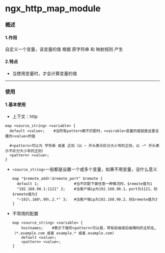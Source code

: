 # ngx_http_map_module

### 概述

#### 1.作用
自定义一个变量，该变量的值 根据 原字符串 和 映射规则 产生

#### 2.特点
* 当使用变量时，才会计算变量的值

***

### 使用

#### 1.基本使用
* 上下文：http
```shell
map <source_string> <variable> {
  default <value>;    #当所有pattern都不匹配时，<vairable>变量的值就是这里设置的<value>的值

  #<pattern>可以为 字符串 或者 正则（以 ~ 开头表示区分大小写的正则，以 ~* 开头表示不区分大小写的正则）
  <pattern> <value>;
}
```
* `<source_string>`一般都是设置一个或多个变量，如果不用变量，没什么意义
  ```shell
  map "$remote_addr:$remote_port" $remote {
    default 1;                #当不匹配下面任意一种情况时，$remote值为1
    "192.168.90.1:1121" 2;    #当客户端ip为192.168.90.1，port为1121，则$remote值为2
    "~192\.168\.90\.2.*" 3;   #当客户端ip为192.168.90.2，则$remote值为3
  }
  ```

* 不常用的配置
  ```shell
  map <source_string> <variable> {
      hostnames;    #表示下面的<pattern>可以是，带有前缀或后缀掩码的主机名,（*.example.com 或者 example.* 或者.example.com)
      default <value>;
      <pattern> <value>;
  }
  ```
